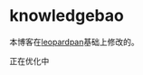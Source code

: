 # knowledgebao

本博客在[leopardpan](https://github.com/leopardpan/leopardpan.github.io.git)基础上修改的。  

正在优化中

